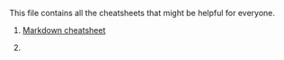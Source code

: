 This file contains all the cheatsheets that might be helpful for everyone.

1. [Markdown cheatsheet](https://github.com/adam-p/markdown-here/wiki/Markdown-Cheatsheet)

2. 
